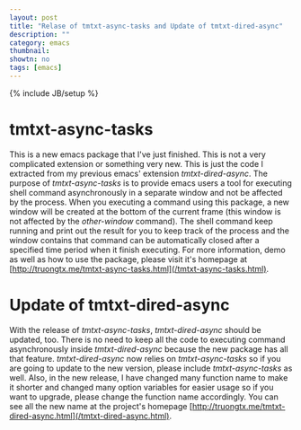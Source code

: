 ```yaml
---
layout: post
title: "Relase of tmtxt-async-tasks and Update of tmtxt-dired-async"
description: ""
category: emacs
thumbnail: 
showtn: no
tags: [emacs]
---
```

{% include JB/setup %}

# tmtxt-async-tasks

This is a new emacs package that I've just finished. This is not a very
complicated extension or something very new. This is just the code I extracted
from my previous emacs' extension *tmtxt-dired-async*. The purpose of
*tmtxt-async-tasks* is to provide emacs users a tool for executing shell command
asynchronously in a separate window and not be affected by the process. When you
executing a command using this package, a new window will be created at the
bottom of the current frame (this window is not affected by the *other-window*
command). The shell command keep running and print out the result for you to
keep track of the process and the window contains that command can be
automatically closed after a specified time period when it finish executing. For
more information, demo as well as how to use the package, please visit it's
homepage at [http://truongtx.me/tmtxt-async-tasks.html](/tmtxt-async-tasks.html).

# Update of tmtxt-dired-async

With the release of *tmtxt-async-tasks*, *tmtxt-dired-async* should be updated,
too. There is no need to keep all the code to executing command asynchronously
inside *tmtxt-dired-async* because the new package has all that feature.
*tmtxt-dired-async* now relies on *tmtxt-async-tasks* so if you are going to
update to the new version, please include *tmtxt-async-tasks* as well. Also, in
the new release, I have changed many function name to make it shorter and
changed many option variables for easier usage
so if you want to upgrade, please change the function name accordingly.
You can see all the new name at the project's homepage
[http://truongtx.me/tmtxt-dired-async.html](/tmtxt-dired-async.html).
